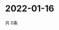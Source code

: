 # 2022-01-16
  共 0条

  <!-- BEGIN -->
  <!-- 最后更新时间Sun Jan 16 2022 11:02:58 GMT+0000 (Coordinated Universal Time) -->
  
  <!-- END -->
  
  